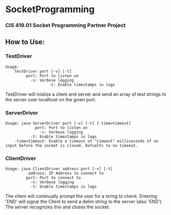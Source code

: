 # SocketProgramming
### CIS 419.01 Socket Programming Partner Project

## How to Use:

### TestDriver
```
Usage:
	TestDriver port [-v] [-t]
		 port: Port to listen on
		   -v: Verbose logging
                   -t: Enable timestamps in logs
```

TestDriver will inialize a client and server and send an array of test strings to the server over localhost on the given port.

### ServerDriver
```
Usage: java ServerDriver port [-v] [-t] [-time=timeout]
	         port: Port to listen on 
	           -v: Verbose logging
		   -t: Enable timestamps in logs
	-time=timeout: Enable a timeout of "timeout" milliseconds of no input before the socket is closed. Defualts to no timeout.
```

### ClientDriver
```
Usage: java ClientDriver address port [-v] [-t]
	      address: IP Address to connect to
		 port: Port to connect to
		   -v: Verbose logging
		   -t: Enable timestamps in logs
```

The client will continually prompt the user for a string to check.
Entering 'END' will signal the Client to send a delim string to the server (also 'END'). The server recognizes this and closes the socket.
